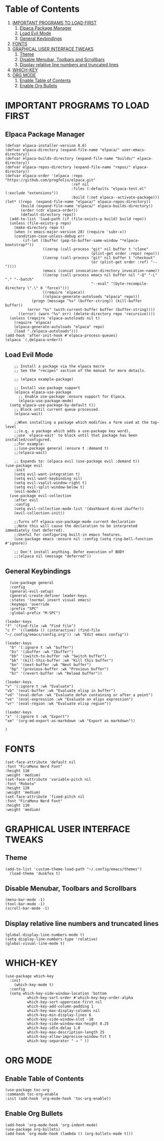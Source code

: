 
# Table of Contents

1.  [IMPORTANT PROGRAMS TO LOAD FIRST](#orgb9da6b9)
    1.  [Elpaca Package Manager](#orgcf7ab0a)
    2.  [Load Evil Mode](#org6bd3eb0)
    3.  [General Keybindings](#org2b27dd5)
2.  [FONTS](#org3adfc31)
3.  [GRAPHICAL USER INTERFACE TWEAKS](#org57d9534)
    1.  [Theme](#orgacfdc60)
    2.  [Disable Menubar, Toolbars and Scrollbars](#org18f2ed2)
    3.  [Display relative line numbers and truncated lines](#org541db7d)
4.  [WHICH-KEY](#orgaa14ce3)
5.  [ORG MODE](#org2b722cc)
    1.  [Enable Table of Contents](#orgc869625)
    2.  [Enable Org Bullets](#orga8ab068)



<a id="orgb9da6b9"></a>

# IMPORTANT PROGRAMS TO LOAD FIRST


<a id="orgcf7ab0a"></a>

## Elpaca Package Manager

    (defvar elpaca-installer-version 0.6)
    (defvar elpaca-directory (expand-file-name "elpaca/" user-emacs-directory))
    (defvar elpaca-builds-directory (expand-file-name "builds/" elpaca-directory))
    (defvar elpaca-repos-directory (expand-file-name "repos/" elpaca-directory))
    (defvar elpaca-order '(elpaca :repo "https://github.com/progfolio/elpaca.git"
                                  :ref nil
                                  :files (:defaults "elpaca-test.el" (:exclude "extensions"))
                                  :build (:not elpaca--activate-package)))
    (let* ((repo  (expand-file-name "elpaca/" elpaca-repos-directory))
           (build (expand-file-name "elpaca/" elpaca-builds-directory))
           (order (cdr elpaca-order))
           (default-directory repo))
      (add-to-list 'load-path (if (file-exists-p build) build repo))
      (unless (file-exists-p repo)
        (make-directory repo t)
        (when (< emacs-major-version 28) (require 'subr-x))
        (condition-case-unless-debug err
            (if-let ((buffer (pop-to-buffer-same-window "*elpaca-bootstrap*"))
                     ((zerop (call-process "git" nil buffer t "clone"
                                           (plist-get order :repo) repo)))
                     ((zerop (call-process "git" nil buffer t "checkout"
                                           (or (plist-get order :ref) "--"))))
                     (emacs (concat invocation-directory invocation-name))
                     ((zerop (call-process emacs nil buffer nil "-Q" "-L" "." "--batch"
                                           "--eval" "(byte-recompile-directory \".\" 0 'force)")))
                     ((require 'elpaca))
                     ((elpaca-generate-autoloads "elpaca" repo)))
                (progn (message "%s" (buffer-string)) (kill-buffer buffer))
              (error "%s" (with-current-buffer buffer (buffer-string))))
          ((error) (warn "%s" err) (delete-directory repo 'recursive))))
      (unless (require 'elpaca-autoloads nil t)
        (require 'elpaca)
        (elpaca-generate-autoloads "elpaca" repo)
        (load "./elpaca-autoloads")))
    (add-hook 'after-init-hook #'elpaca-process-queues)
    (elpaca `(,@elpaca-order))


<a id="org6bd3eb0"></a>

## Load Evil Mode

        ;; Install a package via the elpaca macro
        ;; See the "recipes" section of the manual for more details.
    
        ;; (elpaca example-package)
    
        ;; Install use-package support
        (elpaca elpaca-use-package
          ;; Enable use-package :ensure support for Elpaca.
          (elpaca-use-package-mode)
      (setq elpaca-use-package-by-default t))
        ;; Block until current queue processed.
        (elpaca-wait)
    
        ;;When installing a package which modifies a form used at the top-level
        ;;(e.g. a package which adds a use-package key word),
        ;;use `elpaca-wait' to block until that package has been installed/configured.
        ;;For example:
        ;;(use-package general :ensure t :demand t)
        ;;(elpaca-wait)
    
        ;; Expands to: (elpaca evil (use-package evil :demand t))
    (use-package evil
        :init
        (setq evil-want-integration t)
        (setq evil-want-keybinding nil)
        (setq evil-vsplit-window-right t)
        (setq evil-split-window-below t)
        (evil-mode))
      (use-package evil-collection
        :after evil
        :config
        (setq evil-collection-mode-list '(dashboard dired ibuffer))
        (evil-collection-init))
    
        ;;Turns off elpaca-use-package-mode current declaration
        ;;Note this will cause the declaration to be interpreted immediately (not deferred).
        ;;Useful for configuring built-in emacs features.
        (use-package emacs :ensure nil :config (setq ring-bell-function #'ignore))
    
        ;; Don't install anything. Defer execution of BODY
        ;;(elpaca nil (message "deferred"))


<a id="org2b27dd5"></a>

## General Keybindings

      (use-package general
      :config
      (general-evil-setup)
      (general-create-definer leader-keys
      :states '(normal insert visual emacs)
      :keymaps 'override
      :prefix "SPC"
      :global-prefix "M-SPC")
    
    (leader-keys
    "f" '(find-file :wk "Find file")
    "c f" '((lambda () (interactive) (find-file "~/.config/emacs/config.org")) :wk "Edit emacs config"))
    
    (leader-keys
      "b" '(:ignore t :wk "buffer")
      "bi" '(ibuffer :wk "Ibuffer")
      "bb" '(switch-to-buffer :wk "Switch buffer")
      "bk" '(kill-this-buffer :wk "Kill this buffer")
      "bn" '(next-buffer :wk "Next buffer")
      "bp" '(previous-buffer :wk "Previous buffer")
      "br" '(revert-buffer :wk "Reload buffer"))
    
    (leader-keys
    "v" '(:ignore t :wk "Evaluate")
    "vb" '(eval-buffer :wk "Evaluate elisp in buffer")
    "vd" '(eval-defun :wk "Evaluate defun containing or after a point")
    "ve" '(eval-expression :wk "Evaluate an elips expression")
    "vr" '(eval-region :wk "Evaluate elisp region"))
    
    (leader-keys
    "x" '(:ignore t :wk "Export")
    "xm" '(org-md-export-as-markdown :wk "Export as markdown"))
    
    )


<a id="org3adfc31"></a>

# FONTS

    (set-face-attribute 'default nil
    :font "FiraMono Nerd Font"
    :height 110
    :weight 'medium)
    (set-face-attribute 'variable-pitch nil
    :font "Roboto"
    :height 120
    :weight 'medium)
    (set-face-attribute 'fixed-pitch nil
    :font "FiraMono Nerd Font"
    :height 110
    :weight 'medium)


<a id="org57d9534"></a>

# GRAPHICAL USER INTERFACE TWEAKS


<a id="orgacfdc60"></a>

## Theme

    (add-to-list 'custom-theme-load-path "~/.config/emacs/themes")
      (load-theme 'duskfox t)


<a id="org18f2ed2"></a>

## Disable Menubar, Toolbars and Scrollbars

    (menu-bar-mode -1)
    (tool-bar-mode -1)
    (scroll-bar-mode -1)


<a id="org541db7d"></a>

## Display relative line numbers and truncated lines

    (global-display-line-numbers-mode t)
    (setq display-line-numbers-type 'relative)
    (global-visual-line-mode t)


<a id="orgaa14ce3"></a>

# WHICH-KEY

    (use-package which-key
      :init
        (which-key-mode t)
      :config
      (setq which-key-side-window-location 'bottom
              which-key-sort-order #'which-key-key-order-alpha
              which-key-sort-uppercase-first nil
              which-key-add-column-padding 1
              which-key-max-display-columns nil
              which-key-min-display-lines 6
              which-key-side-window-slot -10
              which-key-side-window-max-height 0.25
              which-key-idle-delay 1.0
              which-key-max-description-length 25
              which-key-allow-imprecise-window-fit t
              which-key-separator " → " ))


<a id="org2b722cc"></a>

# ORG MODE


<a id="orgc869625"></a>

## Enable Table of Contents

    (use-package toc-org
    :commands toc-org-enable
    :init (add-hook 'org-mode-hook 'toc-org-enable))


<a id="orga8ab068"></a>

## Enable Org Bullets

    (add-hook 'org-mode-hook 'org-indent-mode)
    (use-package org-bullets)
    (add-hook 'org-mode-hook (lambda () (org-bullets-mode t)))

